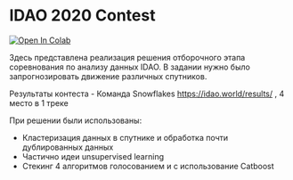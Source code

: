 # IDAO 2020 Contest

[![Open In Colab](https://colab.research.google.com/assets/colab-badge.svg)](https://colab.research.google.com/github/koteyevlev/Astronomy_contest/blob/master/Astronomy_contest_final.ipynb)

Здесь представлена реализация решения отборочного этапа соревнования по анализу данных IDAO. В задании нужно было запрогнозировать движение различных спутников. 

Результаты контеста - Команда Snowflakes https://idao.world/results/ , 4 место в 1 треке 

При решении были использованы:
 * Кластеризация данных в спутнике и обработка почти дублированных данных
 * Частично идеи unsupervised learning
 * Стекинг 4 алгоритмов голосованием и с использование Catboost
